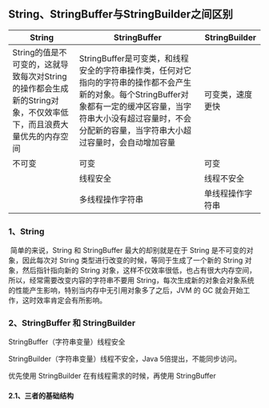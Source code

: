 ## String、StringBuffer与StringBuilder之间区别

| String                                                       | StringBuffer                                                 | StringBuilder    |
| ------------------------------------------------------------ | ------------------------------------------------------------ | ---------------- |
| String的值是不可变的，这就导致每次对String的操作都会生成新的String对象，不仅效率低下，而且浪费大量优先的内存空间 | StringBuffer是可变类，和线程安全的字符串操作类，任何对它指向的字符串的操作都不会产生新的对象。每个StringBuffer对象都有一定的缓冲区容量，当字符串大小没有超过容量时，不会分配新的容量，当字符串大小超过容量时，会自动增加容量 | 可变类，速度更快 |
| 不可变                                                       | 可变                                                         | 可变             |
|                                                              | 线程安全                                                     | 线程不安全       |
|                                                              | 多线程操作字符串                                             | 单线程操作字符串 |

### 1、String 

​	简单的来说，String  和 StringBuffer 最大的却别就是在于 String 是不可变的对象，因此每次对 String 类型进行改变的时候，等同于生成了一个新的 String 对象，然后指针指向新的 String 对象，这样不仅效率很低，也占有很大内存空间，所以，经常需要改变内容的字符串不要用 String，每次生成新的对象会对象系统的性能产生影响，特别当内存中无引用对象多了之后，JVM 的 GC 就会开始工作，这时效率肯定会有所影响。

### 2、StringBuffer 和 StringBuilder

StringBuffer（字符串变量）线程安全

StringBuilder（字符串变量）线程不安全，Java 5倍提出，不能同步访问。

优先使用 StringBuilder 在有线程需求的时候，再使用 StringBuffer

#### 2.1、三者的基础结构

